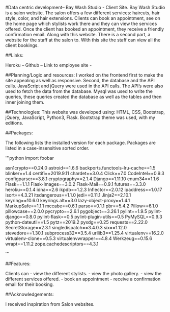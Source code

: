 #Data centric development– Bay Wash Studio - Client Site.
Bay Wash Studio is a salon website. The salon offers a few different services: haircuts, hair style, color, and hair extensions. Clients can book an appointment, see on the home page which stylists work there and they can view the services offered. Once the client has booked an appointment, they receive a friendly confirmation email. 
Along with this website. There is a second part, a website for the staff at the salon to. With this site the staff can view all the client bookings. 


##Links:

Heroku –
Github –
Link to employee site - 


##Planning/Logic and resources:
I worked on the frontend first to make the site appealing as well as responsive. Second, the database and the API calls.  JavaScript and jQuery were used in the API calls. The API’s were also used to fetch the data from the database. Mysql was used to write the queries, these queries created the database as well as the tables and then inner joining them.

 
##Technologies:
This website was developed using: HTML, CSS, Bootstrap, jQuery, JavaScript, Python3, Flask. Bootstrap theme was used, with my editions.

##Packages:

The following lists the installed version for each package. Packages are listed in a case-insensitive sorted order.

'''python
import foobar

asn1crypto==0.24.0
astroid==1.6.6
backports.functools-lru-cache==1.5
blinker==1.4
certifi==2019.9.11
chardet==3.0.4
Click==7.0
CodeIntel==0.9.3
configparser==3.8.1
cryptography==2.1.4
Django==1.11.10
enum34==1.1.6
Flask==1.1.1
Flask-Images==3.0.2
Flask-Mail==0.9.1
futures==3.3.0
heroku==0.1.4
idna==2.6
ikpdb==1.2.3
Inflector==2.0.12
ipaddress==1.0.17
isort==4.3.21
itsdangerous==1.1.0
jedi==0.11.1
Jinja2==2.10.1
keyring==10.6.0
keyrings.alt==3.0
lazy-object-proxy==1.4.1
MarkupSafe==1.1.1
mccabe==0.6.1
parso==0.1.1
pbr==5.4.2
Pillow==6.1.0
pillowcase==2.0.0
pycrypto==2.6.1
pygobject==3.26.1
pylint==1.9.5
pylint-django==0.8.0
pylint-flask==0.5
pylint-plugin-utils==0.5
PyMySQL==0.9.3
python-dateutil==1.5
pytz==2019.2
pyxdg==0.25
requests==2.22.0
SecretStorage==2.3.1
singledispatch==3.4.0.3
six==1.12.0
stevedore==1.30.1
subprocess32==3.5.4
urllib3==1.25.4
virtualenv==16.2.0
virtualenv-clone==0.5.3
virtualenvwrapper==4.8.4
Werkzeug==0.15.6
wrapt==1.11.2
zope.cachedescriptors==4.3.1

'''

##Features:

Clients can - view the different stylists.
            - view the photo gallery.
            - view the different services offered.
            - book an appointment
            - receive a confirmation email for their booking.
            
            

##Acknowledgements:

I received inspiration from Salon websites.













